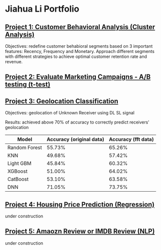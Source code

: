 # Jiahua Li Portfolio

## [Project 1: Customer Behavioral Analysis (Cluster Analysis)](https://github.com/jiahualihuanahuan/RFM-analysis)

Objectives: redefine customer behabioral segments based on 3 important features: Recency, Frequency and Monetary. Approach different segments with different strategies to achieve optimal customer retention rate and revenue.

## [Project 2: Evaluate Marketing Campaigns - A/B testing (t-test)](https://github.com/jiahualihuanahuan/ab_testing)

## [Project 3: Geolocation Classification](https://github.com/jiahualihuanahuan/geolocation-classification)
Objectives: geolocation of Unknown Receiver using DL SL signal

Results: achieved above 70% of accuracy to correctly predict receivers' geolocation

| Model | Accuracy (original data) | Accuracy (fft data) |
| ----------- | ----------- |----------- |
| Random Forest | 55.73% | 65.26% |
| KNN | 49.68% |57.42% |
| Light GBM | 45.84% | 60.32% |
| XGBoost | 51.00% |64.02% |
| CatBoost | 53.10% |63.58% |
| DNN | 71.05% |73.75% |


## [Project 4: Housing Price Prediction (Regression)](https://github.com/jiahualihuanahuan/)
under construction

## [Project 5: Amaozn Review or IMDB Review (NLP)](https://github.com/jiahualihuanahuan/)
under construction
